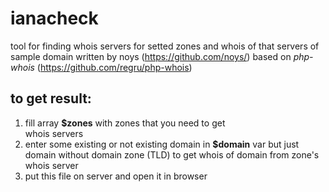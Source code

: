 ianacheck
=========

tool for finding whois servers for setted zones and whois of that servers of sample domain
written by noys (https://github.com/noys/)
based on *php-whois* (https://github.com/regru/php-whois)   

to get result:
--------------   
1. fill array **$zones** with zones that you need to get    
  whois servers   
2. enter some existing or not existing domain in **$domain** var 
  but just domain without domain zone (TLD) to get whois
  of domain from zone's whois server
3. put this file on server and open it in browser